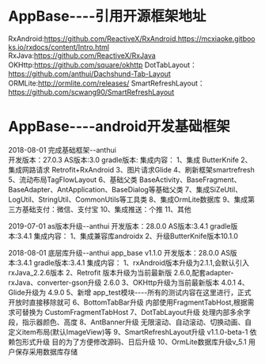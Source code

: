# AppBase----引用开源框架地址
RxAndroid:https://github.com/ReactiveX/RxAndroid,https://mcxiaoke.gitbooks.io/rxdocs/content/Intro.html
RxJava:https://github.com/ReactiveX/RxJava
OKHttp:https://github.com/square/okhttp
DotTabLayout：https://github.com/anthui/Dachshund-Tab-Layout
ORMLite:http://ormlite.com/releases/
SmartRefreshLayout：https://github.com/scwang90/SmartRefreshLayout

# AppBase----android开发基础框架
2018-08-01  完成基础框架--anthui  
开发版本：27.0.3
AS版本:3.0
gradle版本:
集成内容：
    1、集成 ButterKnife
    2、集成网路请求 Retrofit+RxAndroid
    3、图片请求Glide
    4、刷新框架smartrefresh
    5、流动布局TagFlowLayout
    6、基础父类 BaseActivity、BaseFragment、BaseAdapter、AntApplication、BaseDialog等基础父类
    7、集成SiZeUtil、LogUtil、StringUtil、CommonUtils等工具类
    8、集成OrmLite数据库
    9、集成第三方基础支付：微信、支付宝
    10、集成推送：个推
    11、其他

2019-07-01  as版本升级--anthui
开发版本：28.0.0
AS版本:3.4.1
gradle版本:3.4.1
集成内容：
    1、集成兼容库androidx
    2、升级ButterKnife版本10.1.0

2018-08-01  底层库升级--anthui
app_base v1.1.0
开发版本：28.0.0
AS版本:3.4.1
gradle版本:3.4.1
集成内容：
   1、rxAndroid版本升级为2.1.1,会默认引入rxJava_2.2.6版本
   2、Retrofit 版本升级为当前最新版 2.6.0,配套adapter-rxJava、converter-gson升级 2.6.0
   3、OKHttp升级为当前最新版本 4.0.1
   4、Glide升级为 4.9.0
   5、新增 app_test模块----所有的测试内容在这里进行，正式开放时直接移除就可
   6、BottomTabBar升级 内部使用FragmentTabHost,根据需求可替换为 CustomFragmentTabHost
   7、DotTabLayout升级 处理内部多余字段，指示器颜色、高度
   8、AntBanner升级 无限滚动、自动滚动、切换动画、自定义item布局(默认ImageView)等
   9、SmartRefreshLayout升级 v1.1.0-beta-1 依赖包形式升级 目的为了方便修改源码、日后升级
   10、OrmLite数据库升级v_5.1 用户保存采用数据库存储



